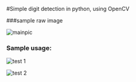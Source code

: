 #Simple digit detection in python, using OpenCV

###sample raw image

![mainpic](https://cloud.githubusercontent.com/assets/5694520/12454127/6957e304-bfab-11e5-8421-1d9662c6eedf.png)


### Sample usage:

![test 1](https://cloud.githubusercontent.com/assets/5694520/18258407/4ec3c9e2-73ea-11e6-8ec8-8fadfeeadb06.png)

![test 2](https://cloud.githubusercontent.com/assets/5694520/18258412/6cbeddf6-73ea-11e6-8bc5-4dae230a89e9.png)
